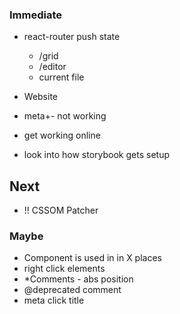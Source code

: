 ### Immediate
  
- react-router push state
  - /grid
  - /editor
  - current file

- Website

- meta+- not working
- get working online
- look into how storybook gets setup

## Next

- !! CSSOM Patcher

### Maybe

- Component is used in in X places
- right click elements
- *Comments - abs position
- @deprecated comment
- meta click title
